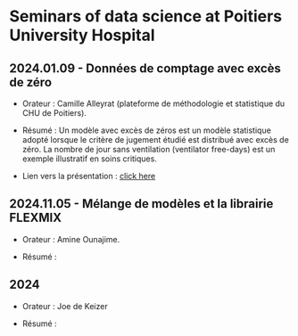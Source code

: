 Seminars of data science at Poitiers University Hospital
================

## 2024.01.09 - Données de comptage avec excès de zéro

* Orateur :  Camille Alleyrat (plateforme de méthodologie et statistique du CHU de Poitiers).

* Résumé : Un modèle avec excès de zéros est un modèle statistique adopté lorsque le critère de jugement étudié est distribué  avec excès de zéro. La nombre de jour sans ventilation (ventilator free-days) est un exemple illustratif en soins critiques.

* Lien vers la présentation : [click here](./presentations/Amine.pdf)

## 2024.11.05 - Mélange de modèles et la librairie FLEXMIX

* Orateur :  Amine Ounajime.

* Résumé : 

## 2024

* Orateur :  Joe de Keizer

* Résumé : 
